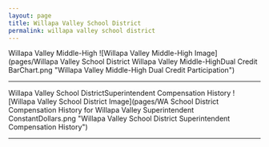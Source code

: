 ```yaml
---
layout: page
title: Willapa Valley School District
permalink: willapa valley school district
---
```



Willapa Valley Middle-High
![Willapa Valley Middle-High Image](pages/Willapa Valley School District Willapa Valley Middle-HighDual Credit BarChart.png "Willapa Valley Middle-High Dual Credit Participation")

___

Willapa Valley School DistrictSuperintendent Compensation History
![Willapa Valley School District Image](pages/WA School District Compensation History for Willapa Valley Superintendent ConstantDollars.png "Willapa Valley School District Superintendent Compensation History")

___

